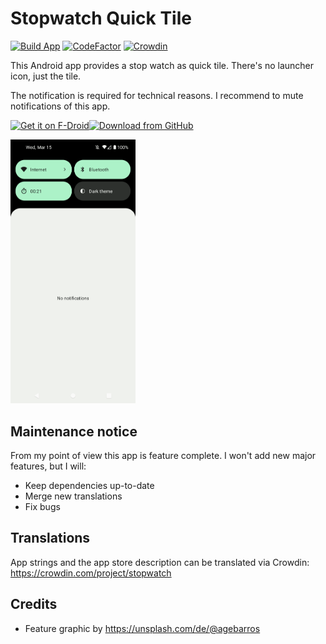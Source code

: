# Stopwatch Quick Tile

[![Build App](https://github.com/mueller-ma/Stopwatch/actions/workflows/build.yml/badge.svg)](https://github.com/mueller-ma/Stopwatch/actions/workflows/build.yml)
[![CodeFactor](https://www.codefactor.io/repository/github/mueller-ma/stopwatch/badge)](https://www.codefactor.io/repository/github/mueller-ma/stopwatch)
[![Crowdin](https://badges.crowdin.net/stopwatch/localized.svg)](https://crowdin.com/project/stopwatch)

This Android app provides a stop watch as quick tile. There's no launcher icon, just the tile.

The notification is required for technical reasons. I recommend to mute notifications of this app.

[<img alt="Get it on F-Droid" height="80" src="https://raw.githubusercontent.com/mueller-ma/android-common/main/assets/get-it-on-fdroid.png"/>](https://f-droid.org/de/packages/com.github.muellerma.stopwatch/)[<img alt="Download from GitHub" height="80" src="https://raw.githubusercontent.com/mueller-ma/android-common/main/assets/direct-apk-download.png"/>](https://github.com/mueller-ma/Stopwatch/releases)

<img src="fastlane/metadata/android/en-US/images/phoneScreenshots/1.png" alt="Screenshot" width=200px>

## Maintenance notice

From my point of view this app is feature complete. I won't add new major features, but I will:
* Keep dependencies up-to-date
* Merge new translations
* Fix bugs

## Translations

App strings and the app store description can be translated via Crowdin: https://crowdin.com/project/stopwatch

## Credits

* Feature graphic by https://unsplash.com/de/@agebarros
